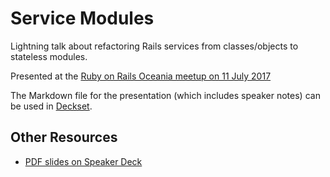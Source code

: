# Service Modules

Lightning talk about refactoring Rails services from classes/objects to
stateless modules.

Presented at the
[Ruby on Rails Oceania meetup on 11 July 2017](https://www.meetup.com/Ruby-On-Rails-Oceania-Sydney/events/237283326/)

The Markdown file for the presentation (which includes speaker notes) can
be used in [Deckset](https://www.decksetapp.com/).

## Other Resources

- [PDF slides on Speaker Deck](https://speakerdeck.com/paulfioravanti/service-modules)
